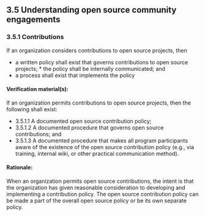 ## 3.5 Understanding open source community engagements

### 3.5.1 Contributions
If an organization considers contributions to open source projects, then
* a written policy shall exist that governs contributions to open source projects; * the policy shall be internally communicated; and
* a process shall exist that implements the policy

#### Verification material(s):
If an organization permits contributions to open source projects, then the following shall exist:
* 3.5.1.1 A documented open source contribution policy;
* 3.5.1.2 A documented procedure that governs open source contributions; and
* 3.5.1.3 A documented procedure that makes all program participants aware of the existence of the
open source contribution policy (e.g., via training, internal wiki, or other practical communication method).

#### Rationale:
When an organization permits open source contributions, the intent is that the organization has given reasonable consideration to developing and implementing a contribution policy. The open source contribution policy can be made a part of the overall open source policy or be its own separate policy.